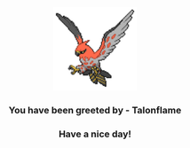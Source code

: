 <p align="center">
    <img src="https://raw.githubusercontent.com/PokeAPI/sprites/master/sprites/pokemon/663.png" width="150" height="150">
</p>
<h3 align="center">You have been greeted by - <b>Talonflame</b></h3>
<h3 align="center">Have a nice day!</h3>
